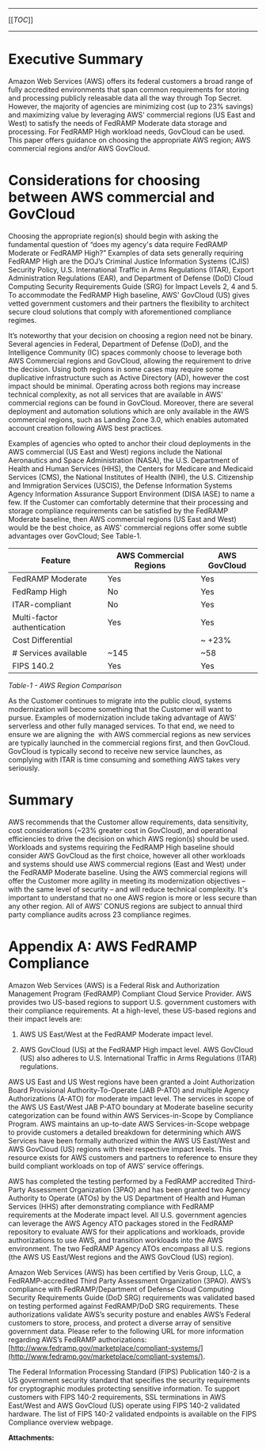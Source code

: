 |    |    |    |    |
| --- | --- | --- | --- |

* * *

[[_TOC_]]

* * *

Executive Summary
=================

Amazon Web Services (AWS) offers its federal customers a broad range of fully accredited environments that span common requirements for storing and processing publicly releasable data all the way through Top Secret. However, the majority of agencies are minimizing cost (up to 23% savings) and maximizing value by leveraging AWS' commercial regions (US East and West) to satisfy the needs of FedRAMP Moderate data storage and processing. For FedRAMP High workload needs, GovCloud can be used. This paper offers guidance on choosing the appropriate AWS region; AWS commercial regions and/or AWS GovCloud.

Considerations for choosing between AWS commercial and GovCloud
===============================================================

Choosing the appropriate region(s) should begin with asking the fundamental question of “does my agency's data require FedRAMP Moderate or FedRAMP High?” Examples of data sets generally requiring FedRAMP High are the DOJ’s Criminal Justice Information Systems (CJIS) Security Policy, U.S. International Traffic in Arms Regulations (ITAR), Export Administration Regulations (EAR), and Department of Defense (DoD) Cloud Computing Security Requirements Guide (SRG) for Impact Levels 2, 4 and 5. To accommodate the FedRAMP High baseline, AWS' GovCloud (US) gives vetted government customers and their partners the flexibility to architect secure cloud solutions that comply with aforementioned compliance regimes.

It’s noteworthy that your decision on choosing a region need not be binary. Several agencies in Federal, Department of Defense (DoD), and the Intelligence Community (IC) spaces commonly choose to leverage both AWS Commercial regions and GovCloud, allowing the requirement to drive the decision. Using both regions in some cases may require some duplicative infrastructure such as Active Directory (AD), however the cost impact should be minimal. Operating across both regions may increase technical complexity, as not all services that are available in AWS' commercial regions can be found in GovCloud. Moreover, there are several deployment and automation solutions which are only available in the AWS commercial regions, such as Landing Zone 3.0, which enables automated account creation following AWS best practices.

Examples of agencies who opted to anchor their cloud deployments in the AWS commercial (US East and West) regions include the National Aeronautics and Space Administration (NASA), the U.S. Department of Health and Human Services (HHS), the Centers for Medicare and Medicaid Services (CMS), the National Institutes of Health (NIH), the U.S. Citizenship and Immigration Services (USCIS), the Defense Information Systems Agency Information Assurance Support Environment (DISA IASE) to name a few. If the Customer can comfortably determine that their processing and storage compliance requirements can be satisfied by the FedRAMP Moderate baseline, then AWS commercial regions (US East and West) would be the best choice, as AWS' commercial regions offer some subtle advantages over GovCloud; See Table-1.

  

| Feature | AWS Commercial Regions | AWS GovCloud |
| --- | --- | --- |
| FedRAMP Moderate | Yes | Yes |
| FedRamp High | No | Yes |
| ITAR-compliant | No | Yes |
| Multi-factor authentication | Yes | Yes |
| Cost Differential |     | ~ +23% |
| \# Services available | ~145 | ~58 |
| FIPS 140.2 | Yes | Yes |

_Table-1 - AWS Region Comparison_

  

As the Customer continues to migrate into the public cloud, systems modernization will become something that the Customer will want to pursue. Examples of modernization include taking advantage of AWS' serverless and other fully managed services. To that end, we need to ensure we are aligning the  with AWS commercial regions as new services are typically launched in the commercial regions first, and then GovCloud. GovCloud is typically second to receive new service launches, as complying with ITAR is time consuming and something AWS takes very seriously.

Summary
=======

AWS recommends that the Customer allow requirements, data sensitivity, cost considerations (~23% greater cost in GovCloud), and operational efficiencies to drive the decision on which AWS region(s) should be used. Workloads and systems requiring the FedRAMP High baseline should consider AWS GovCloud as the first choice, however all other workloads and systems should use AWS commercial regions (East and West) under the FedRAMP Moderate baseline. Using the AWS commercial regions will offer the Customer more agility in meeting its modernization objectives – with the same level of security – and will reduce technical complexity. It's important to understand that no one AWS region is more or less secure than any other region. All of AWS’ CONUS regions are subject to annual third party compliance audits across 23 compliance regimes.

Appendix A: AWS FedRAMP Compliance
==================================

Amazon Web Services (AWS) is a Federal Risk and Authorization Management Program (FedRAMP) Compliant Cloud Service Provider. AWS provides two US-based regions to support U.S. government customers with their compliance requirements. At a high-level, these US-based regions and their impact levels are:

1.  AWS US East/West at the FedRAMP Moderate impact level.
    
2.  AWS GovCloud (US) at the FedRAMP High impact level. AWS GovCloud (US) also adheres to U.S. International Traffic in Arms Regulations (ITAR) regulations.
    

AWS US East and US West regions have been granted a Joint Authorization Board Provisional Authority-To-Operate (JAB P-ATO) and multiple Agency Authorizations (A-ATO) for moderate impact level. The services in scope of the AWS US East/West JAB P-ATO boundary at Moderate baseline security categorization can be found within AWS Services-in-Scope by Compliance Program. AWS maintains an up-to-date AWS Services-in-Scope webpage to provide customers a detailed breakdown for determining which AWS Services have been formally authorized within the AWS US East/West and AWS GovCloud (US) regions with their respective impact levels. This resource exists for AWS customers and partners to reference to ensure they build compliant workloads on top of AWS’ service offerings.

AWS has completed the testing performed by a FedRAMP accredited Third-Party Assessment Organization (3PAO) and has been granted two Agency Authority to Operate (ATOs) by the US Department of Health and Human Services (HHS) after demonstrating compliance with FedRAMP requirements at the Moderate impact level. All U.S. government agencies can leverage the AWS Agency ATO packages stored in the FedRAMP repository to evaluate AWS for their applications and workloads, provide authorizations to use AWS, and transition workloads into the AWS environment. The two FedRAMP Agency ATOs encompass all U.S. regions (the AWS US East/West regions and the AWS GovCloud (US) region).

Amazon Web Services (AWS) has been certified by Veris Group, LLC, a FedRAMP-accredited Third Party Assessment Organization (3PAO). AWS’s compliance with FedRAMP/Department of Defense Cloud Computing Security Requirements Guide (DoD SRG) requirements was validated based on testing performed against FedRAMP/DoD SRG requirements. These authorizations validate AWS’s security posture and enables AWS’s Federal customers to store, process, and protect a diverse array of sensitive government data. Please refer to the following URL for more information regarding AWS’s FedRAMP authorizations: [http://www.fedramp.gov/marketplace/compliant-systems/](http://www.fedramp.gov/marketplace/compliant-systems/).

The Federal Information Processing Standard (FIPS) Publication 140-2 is a US government security standard that specifies the security requirements for cryptographic modules protecting sensitive information. To support customers with FIPS 140-2 requirements, SSL terminations in AWS East/West and AWS GovCloud (US) operate using FIPS 140-2 validated hardware. The list of FIPS 140-2 validated endpoints is available on the FIPS Compliance overview webpage.

 **Attachments:** 

